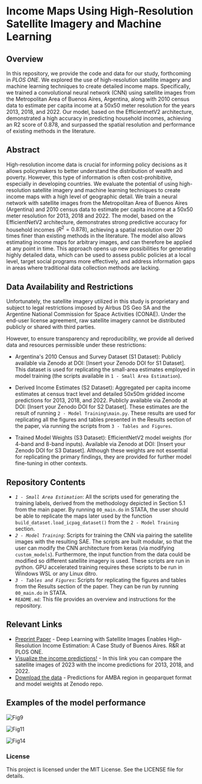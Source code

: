 # Income Maps Using High-Resolution Satellite Imagery and Machine Learning

## Overview

In this repository, we provide the code and data for our study, forthcoming in *PLOS ONE*. We explored the use of high-resolution satellite imagery and machine learning techniques to create detailed income maps. Specifically, we trained a convolutional neural network (CNN) using satellite images from the Metropolitan Area of Buenos Aires, Argentina, along with 2010 census data to estimate per capita income at a 50x50 meter resolution for the years 2013, 2018, and 2022. Our model, based on the EfficientnetV2 architecture, demonstrated a high accuracy in predicting household incomes, achieving an R2 score of 0.878, and surpassed the spatial resolution and performance of existing methods in the literature.

## Abstract

High-resolution income data is crucial for informing policy decisions as it allows policymakers to better understand the distribution of wealth and poverty. However, this type of information is often cost-prohibitive, especially in developing countries. We evaluate the potential of using high-resolution satellite imagery and machine learning techniques to create income maps with a high level of geographic detail. We train a neural network with satellite images from the Metropolitan Area of Buenos Aires (Argentina) and 2010 census data to estimate per capita income at a 50x50 meter resolution for 2013, 2018 and 2022. The model, based on the EfficientNetV2 architecture, demonstrates strong predictive accuracy for household incomes ($R^2=0.878$), achieving a spatial resolution over 20 times finer than existing methods in the literature. The model also allows estimating income maps for arbitrary images, and can therefore be applied at any point in time. This approach opens up new possibilities for generating highly detailed data, which can be used to assess public policies at a local level, target social programs more effectively, and address information gaps in areas where traditional data collection methods are lacking.


## Data Availability and Restrictions

Unfortunately, the satellite imagery utilized in this study is proprietary and subject to legal restrictions imposed by Airbus DS Geo SA and the Argentine National Commission for Space Activities (CONAE). Under the end-user license agreement, raw satellite imagery cannot be distributed publicly or shared with third parties.

However, to ensure transparency and reproducibility, we provide all derived data and resources permissible under these restrictions:

- Argentina's 2010 Census and Survey Dataset (S1 Dataset): Publicly available via Zenodo at DOI: [Insert your Zenodo DOI for S1 Dataset]. This dataset is used for replicating the small-area estimates employed in model training (the scripts available in `1 - Small Area Estimation`).

- Derived Income Estimates (S2 Dataset): Aggregated per capita income estimates at census tract level and detailed 50x50m gridded income predictions for 2013, 2018, and 2022. Publicly available via Zenodo at DOI: [Insert your Zenodo DOI for S2 Dataset]. These estimates are the result of running `2 - Model Training\main.py`. These results are used for replicating all the figures and tables presented in the Results section of the paper, via running the scripts from `3 - Tables and Figures`.

- Trained Model Weights (S3 Dataset): EfficientNetV2 model weights (for 4-band and 8-band inputs). Available via Zenodo at DOI: [Insert your Zenodo DOI for S3 Dataset]. Although these weights are not essential for replicating the primary findings, they are provided for further model fine-tuning in other contexts.

## Repository Contents

- *`1 - Small Area Estimation`*: All the scripts used for generating the training labels, derived from the methodology depicted in Section 5.1 from the main paper. By running `00_main.do` in STATA, the user should be able to replicate the maps later used by the function `build_dataset.load_icpag_dataset()` from the `2 - Model Training` section.
- *`2 - Model Training`*: Scripts for training the CNN via pairing the satellite images with the resulting SAE. The scripts are built modular, so that the user can modify the CNN architecture from keras (via modifying `custom_models`). Furthermore, the input function from the data could be modified so different satellite imagery is used. These scripts are run in python. GPU accelerated training requires these scripts to be run in Windows WSL or any Linux ditro.
- *`3 - Tables and Figures`*: Scripts for replicating the figures and tables from the Results section of the paper. They can be run by running `00_main.do` in STATA.
- `README.md`: This file provides an overview and instructions for the repository.

## Relevant Links


- [Preprint Paper](https://papers.ssrn.com/sol3/papers.cfm?abstract_id=5026760) - Deep Learning with Satellite Images Enables High-Resolution Income Estimation: A Case Study of Buenos Aires. R&R at PLOS ONE.
- [Visualize the income predictions!](https://ingresoamba.netlify.app) - In this link you can compare the satellite images of 2023 with the income predictions for 2013, 2018, and 2022.
- [Download the data](https://zenodo.org/records/13251268) - Predictions for AMBA region in geoparquet format and model weights at Zenodo repo.


## Examples of the model performance 

![Fig9](https://github.com/user-attachments/assets/9b275556-6446-40a3-bdb2-2ffa0006cb57)

![Fig11](https://github.com/user-attachments/assets/906f8b60-f5dc-4f80-acf6-c177486f88e4)

![Fig14](https://github.com/user-attachments/assets/7832045b-c1f0-4b18-9684-e4f78854275b)

### License

This project is licensed under the MIT License. See the LICENSE file for details.

